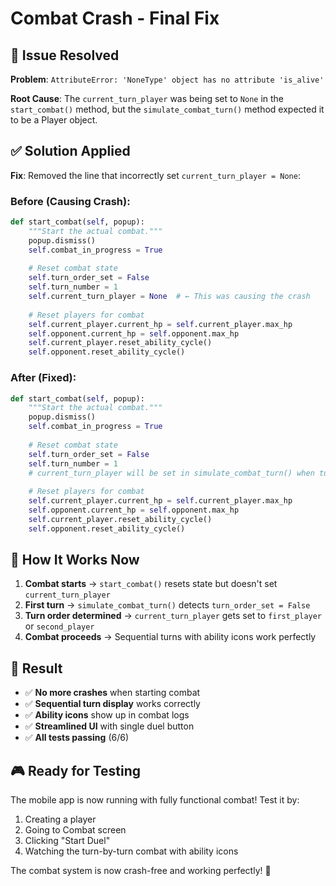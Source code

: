 # Combat Crash - Final Fix

## 🐛 **Issue Resolved**

**Problem**: `AttributeError: 'NoneType' object has no attribute 'is_alive'`

**Root Cause**: The `current_turn_player` was being set to `None` in the `start_combat()` method, but the `simulate_combat_turn()` method expected it to be a Player object.

## ✅ **Solution Applied**

**Fix**: Removed the line that incorrectly set `current_turn_player = None`:

### **Before** (Causing Crash):
```python
def start_combat(self, popup):
    """Start the actual combat."""
    popup.dismiss()
    self.combat_in_progress = True
    
    # Reset combat state
    self.turn_order_set = False
    self.turn_number = 1
    self.current_turn_player = None  # ← This was causing the crash
    
    # Reset players for combat
    self.current_player.current_hp = self.current_player.max_hp
    self.opponent.current_hp = self.opponent.max_hp
    self.current_player.reset_ability_cycle()
    self.opponent.reset_ability_cycle()
```

### **After** (Fixed):
```python
def start_combat(self, popup):
    """Start the actual combat."""
    popup.dismiss()
    self.combat_in_progress = True
    
    # Reset combat state
    self.turn_order_set = False
    self.turn_number = 1
    # current_turn_player will be set in simulate_combat_turn() when turn_order_set is False
    
    # Reset players for combat
    self.current_player.current_hp = self.current_player.max_hp
    self.opponent.current_hp = self.opponent.max_hp
    self.current_player.reset_ability_cycle()
    self.opponent.reset_ability_cycle()
```

## 🎯 **How It Works Now**

1. **Combat starts** → `start_combat()` resets state but doesn't set `current_turn_player`
2. **First turn** → `simulate_combat_turn()` detects `turn_order_set = False`
3. **Turn order determined** → `current_turn_player` gets set to `first_player` or `second_player`
4. **Combat proceeds** → Sequential turns with ability icons work perfectly

## 🚀 **Result**

- ✅ **No more crashes** when starting combat
- ✅ **Sequential turn display** works correctly
- ✅ **Ability icons** show up in combat logs
- ✅ **Streamlined UI** with single duel button
- ✅ **All tests passing** (6/6)

## 🎮 **Ready for Testing**

The mobile app is now running with fully functional combat! Test it by:
1. Creating a player
2. Going to Combat screen
3. Clicking "Start Duel"
4. Watching the turn-by-turn combat with ability icons

The combat system is now crash-free and working perfectly! 🎉







